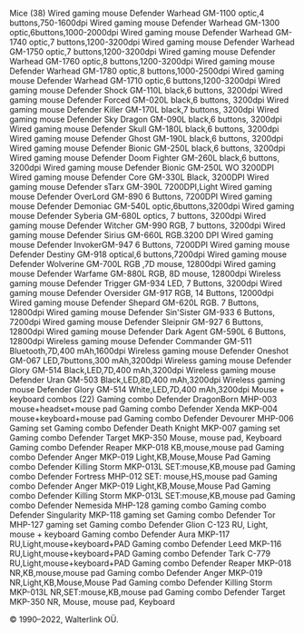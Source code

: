 Mice   (38)
Wired gaming mouse Defender Warhead GM-1100 optic,4 buttons,750-1600dpi
Wired gaming mouse Defender Warhead GM-1300 optic,6buttons,1000-2000dpi
Wired gaming mouse Defender Warhead GM-1740 optic,7 buttons,1200-3200dpi
Wired gaming mouse Defender Warhead GM-1750 optic,7 buttons,1200-3200dpi
Wired gaming mouse Defender Warhead GM-1760 optic,8 buttons,1200-3200dpi
Wired gaming mouse Defender Warhead GM-1780 optic,8 buttons,1000-2500dpi
Wired gaming mouse Defender Warhead GM-1710 optic,6 buttons,1200-3200dpi
Wired gaming mouse Defender Shock GM-110L black,6 buttons, 3200dpi
Wired gaming mouse Defender Forced GM-020L black,6 buttons, 3200dpi
Wired gaming mouse Defender Killer GM-170L black,7 buttons, 3200dpi
Wired gaming mouse Defender Sky Dragon GM-090L black,6 buttons, 3200dpi
Wired gaming mouse Defender Skull GM-180L black,6 buttons, 3200dpi
Wired gaming mouse Defender Ghost GM-190L black,6 buttons, 3200dpi
Wired gaming mouse Defender Bionic GM-250L black,6 buttons, 3200dpi
Wired gaming mouse Defender Doom Fighter GM-260L black,6 buttons, 3200dpi
Wired gaming mouse Defender Bionic GM-250L WO 3200DPI
Wired gaming mouse Defender Core GM-330L Black, 3200DPI
Wired gaming mouse Defender sTarx GM-390L 7200DPI,Light
Wired gaming mouse Defender OverLord GM-890 6 Buttons, 7200DPI
Wired gaming mouse Defender Demoniac GM-540L optic,6buttons,3200dpi
Wired gaming mouse Defender Syberia GM-680L optics, 7 buttons, 3200dpi
Wired gaming mouse Defender Witcher GM-990 RGB, 7 buttons, 3200dpi
Wired gaming mouse Defender Sirius GM-660L RGB.3200 DPI
Wired gaming mouse Defender InvokerGM-947 6 Buttons, 7200DPI
Wired gaming mouse Defender Destiny GM-918 optical,6 buttons,7200dpi
Wired gaming mouse Defender Wolverine GM-700L RGB ,7D mouse, 12800dpi
Wired gaming mouse Defender Warfame GM-880L RGB, 8D mouse, 12800dpi
Wireless gaming mouse Defender Trigger GM-934 LED, 7 Buttons, 3200dpi
Wired gaming mouse Defender Oversider GM-917 RGB, 14 Buttons, 12000dpi
Wired gaming mouse Defender Shepard GM-620L RGB. 7 Buttons, 12800dpi
Wired gaming mouse Defender Sin'Sister GM-933 6 Buttons, 7200dpi
Wired gaming mouse Defender Sleipnir GM-927 6 Buttons, 12800dpi
Wired gaming mouse Defender Dark Agent GM-590L 6 Buttons, 12800dpi
Wireless gaming mouse Defender Commander GM-511 Bluetooth,7D,400 mAh,1600dpi
Wireless gaming mouse Defender Oneshot GM-067 LED,7buttons,300 mAh,3200dpi
Wireless gaming mouse Defender Glory GM-514 Black,LED,7D,400 mAh,3200dpi
Wireless gaming mouse Defender Uran GM-503 Black,LED,8D,400 mAh,3200dpi
Wireless gaming mouse Defender Glory GM-514 White,LED,7D,400 mAh,3200dpi
Mouse + keyboard combos   (22)
Gaming combo Defender DragonBorn MHP-003 mouse+headset+mouse pad
Gaming combo Defender Xenda MKP-004 mouse+keyboard+mouse pad
Gaming combo Defender Devourer MHP-006 Gaming set
Gaming combo Defender Death Knight MKP-007 gaming set
Gaming combo Defender Target MKP-350 Mouse, mouse pad, Keyboard
Gaming combo Defender Reaper MKP-018 KB,mouse,mouse pad
Gaming combo Defender Anger MKP-019 Light,KB,Mouse,Mouse Pad
Gaming combo Defender Killing Storm MKP-013L SET:mouse,KB,mouse pad
Gaming combo Defender Fortress MHP-012 SET: mouse,HS,mouse pad
Gaming combo Defender Anger MKP-019 Light,KB,Mouse,Mouse Pad
Gaming combo Defender Killing Storm MKP-013L SET:mouse,KB,mouse pad
Gaming combo Defender Nemesida MHP-128 gaming combo
Gaming combo Defender Singularity MKP-118 gaming set
Gaming combo Defender Tor MHP-127 gaming set
Gaming combo Defender Glion C-123 RU, Light, mouse + keyboard
Gaming combo Defender Aura MKP-117 RU,Light,mouse+keyboard+PAD
Gaming combo Defender Leed MKP-116 RU,Light,mouse+keyboard+PAD
Gaming combo Defender Tark C-779 RU,Light,mouse+keyboard+PAD
Gaming combo Defender Reaper MKP-018 NR,KB,mouse,mouse pad
Gaming combo Defender Anger MKP-019 NR,Light,KB,Mouse,Mouse Pad
Gaming combo Defender Killing Storm MKP-013L NR,SET:mouse,KB,mouse pad
Gaming combo Defender Target MKP-350 NR, Mouse, mouse pad, Keyboard

© 1990–2022, Walterlink OÜ.
